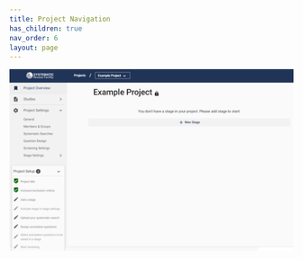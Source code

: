 ```yaml
---
title: Project Navigation
has_children: true
nav_order: 6
layout: page
---
```


![alttext](figs/Fig_Project_Nav.png)
